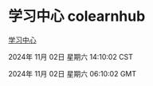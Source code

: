 # 学习中心 colearnhub
[学习中心](http://219.139.197.74:56308/colearnhub/)

2024年 11月 02日 星期六 14:10:02 CST

2024年 11月 02日 星期六 06:10:02 GMT
